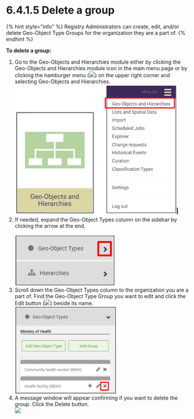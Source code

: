 # 6.4.1.5 Delete a group

{% hint style="info" %}
Registry Administrators can create, edit, and/or delete Geo-Object Type Groups for the organization they are a part of.
{% endhint %}

**To delete a group:**

1. Go to the Geo-Objects and Hierarchies module either by clicking the Geo-Objects and Hierarchies module icon in the main menu page or by clicking the hamburger menu (![](https://lh3.googleusercontent.com/iuPmL\_Z1smFoRNK34qpVh9--96pLjj8A-P4QdCAlpcvxkSIfD3bihusMrW6MlenmddHse4DMtkIfNaLzts2tH95aM8vei5RBC6-FuLkbYRi4j4V9LiSgid0KfK2wPUgPo-Oim\_IF7FqvJW8Ck-ESi0sPLJ2Hi6rets24LbXMhLUD7h3zOJePImZz)) on the upper right corner and selecting Geo-Objects and Hierarchies.\
   ![](<../../../../../.gitbook/assets/image (1) (1) (1) (1).png>)
2. If needed, expand the Geo-Object Types column on the sidebar by clicking the arrow at the end.\
   \
   ![](<../../../../../.gitbook/assets/image (6) (1) (1).png>)
3. Scroll down the Geo-Object Types column to the organization you are a part of. Find the Geo-Object Type Group you want to edit and click the Edit button (![](https://lh5.googleusercontent.com/eWbIfLxWl4e8EDQxhct0paMJLckzJIfSi1K3wE4RtIDwyiWkSj73jYAYwkyoa-MkAjmqYo96Ete6QlKkUQ0omVtCFnaH6LfJRAPZrmrbDaSTWLHSImgY-cm-4P4S8h-Pgz0K9ql8d1nuIleRLMN\_0Yzbajxj37KP5XNSfKtF3Lhs4O1ZVIK9S3PR)) beside its name.\
   ![](<../../../../../.gitbook/assets/image (9) (1).png>)
4. A message window will appear confirming if you want to delete the group. Click the Delete button.\
   ![](https://lh4.googleusercontent.com/hSN-Kajhuxm1nWz5LJoNuSnBhKxcg\_GSJ2V57g3Muy6h7WlXQc-pXGmaVYpnEsrif1OYya0AKkIt4x-hk3PNJF6\_JJtlaVeaB\_BEW20zX21H7Pkjj5J71xyAMn6Xi5sO85dzScb\_V63PVHBUVW-UIgdBmvKSQwT\_rE\_SqyUiGiVGdSiLbCRPNLwS)
